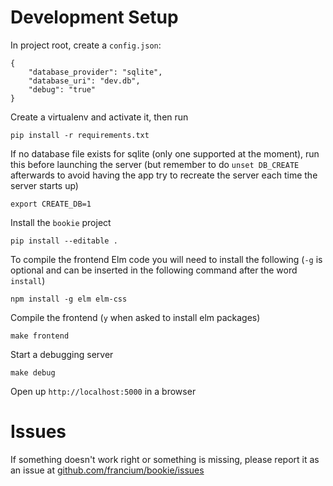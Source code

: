 # Development Setup

In project root, create a `config.json`:

    {
        "database_provider": "sqlite",
        "database_uri": "dev.db",
        "debug": "true"
    }

Create a virtualenv and activate it, then run

    pip install -r requirements.txt

If no database file exists for sqlite (only one supported at the moment), run
this before launching the server (but remember to do `unset DB_CREATE` afterwards to avoid having the app try to recreate the server each time the server starts up)

    export CREATE_DB=1

Install the `bookie` project

    pip install --editable .
    
To compile the frontend Elm code you will need to install the following (`-g` is optional and can be inserted in the following command after the word `install`)

    npm install -g elm elm-css
    
Compile the frontend (`y` when asked to install elm packages)

    make frontend
    
Start a debugging server

    make debug
    
Open up `http://localhost:5000` in a browser
    
# Issues

If something doesn't work right or something is missing, please report it as an
issue at [github.com/francium/bookie/issues](github.com/francium/bookie/issues)
